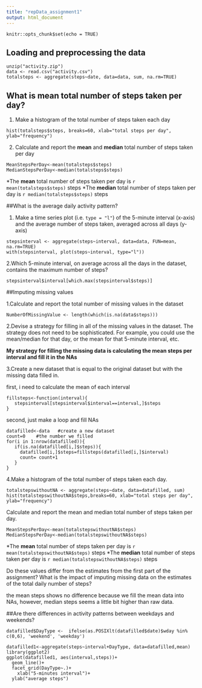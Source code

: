 ```yaml
---
title: "repData_assignment1"
output: html_document
---
```


```{r setup, include=FALSE}
knitr::opts_chunk$set(echo = TRUE)
```

## Loading and preprocessing the data

```{r }
unzip("activity.zip")
data <- read.csv("activity.csv")
totalsteps <- aggregate(steps~date, data=data, sum, na.rm=TRUE)
```

## What is mean total number of steps taken per day?

1. Make a histogram of the total number of steps taken each day

```{r }
hist(totalsteps$steps, breaks=60, xlab="total steps per day", ylab="frequency")
```

2. Calculate and report the **mean** and **median** total number of steps taken per day

```{r }
MeanStepsPerDay<-mean(totalsteps$steps)
MedianStepsPerDay<-median(totalsteps$steps)
```
 *The **mean** total number of steps taken per day is
  `r mean(totalsteps$steps)` steps
 *The **median** total number of steps taken per day is
  `r median(totalsteps$steps)` steps
  
##What is the average daily activity pattern?

1. Make a time series plot (i.e. `type = "l"`) of the 5-minute interval (x-axis) and the average number of steps taken, averaged across all days (y-axis)

```{r}
stepsinterval <- aggregate(steps~interval, data=data, FUN=mean, na.rm=TRUE)
with(stepsinterval, plot(steps~interval, type="l"))
```

2.Which 5-minute interval, on average across all the days in the dataset, contains the maximum number of steps?

```{r }
stepsinterval$interval[which.max(stepsinterval$steps)]
```

##Imputing missing values

1.Calculate and report the total number of missing values in the dataset

```{r}
NumberOfMissingValue <- length(which(is.na(data$steps)))
```

2.Devise a strategy for filling in all of the missing values in the dataset. The strategy does not need to be sophisticated. For example, you could use the mean/median for that day, or the mean for that 5-minute interval, etc.

**My strategy for filling the missing data is calculating the mean steps per interval and fill it in the NAs**

3.Create a new dataset that is equal to the original dataset but with the missing data filled in.

first, i need to calculate the mean of each interval
```{r}
fillsteps<-function(interval){
   stepsinterval[stepsinterval$interval==interval,]$steps
}
```
second, just make a loop and fill NAs
```{r}
datafilled<-data   #create a new dataset
count=0    #the number we filled
for(i in 1:nrow(datafilled)){
   if(is.na(datafilled[i,]$steps)){
     datafilled[i,]$steps=fillsteps(datafilled[i,]$interval)
     count= count+1
   }
}
```

4.Make a histogram of the total number of steps taken each day.
```{r}
totalstepswithoutNA <- aggregate(steps~date, data=datafilled, sum)
hist(totalstepswithoutNA$steps,breaks=60, xlab="total steps per day", ylab="frequency")
```

Calculate and report the mean and median total number of steps taken per day. 

```{r }
MeanStepsPerDay<-mean(totalstepswithoutNA$steps)
MedianStepsPerDay<-median(totalstepswithoutNA$steps)
```
*The **mean** total number of steps taken per day is
  `r mean(totalstepswithoutNA$steps)` steps
 *The **median** total number of steps taken per day is
  `r median(totalstepswithoutNA$steps)` steps

Do these values differ from the estimates from the first part of the assignment? What is the impact of imputing missing data on the estimates of the total daily number of steps?

the mean steps shows no difference because we fill the mean data into NAs,
however, median steps seems a little bit higher than raw data.

##Are there differences in activity patterns between weekdays and weekends?

```{r }
datafilled$DayType <-  ifelse(as.POSIXlt(datafilled$date)$wday %in% c(0,6), 'weekend', 'weekday')

datafilled1<-aggregate(steps~interval+DayType, data=datafilled,mean)
library(ggplot2)
ggplot(datafilled1, aes(interval,steps))+
  geom_line()+
  facet_grid(DayType~.)+
    xlab("5-minutes interval")+
  ylab("average steps")
```
